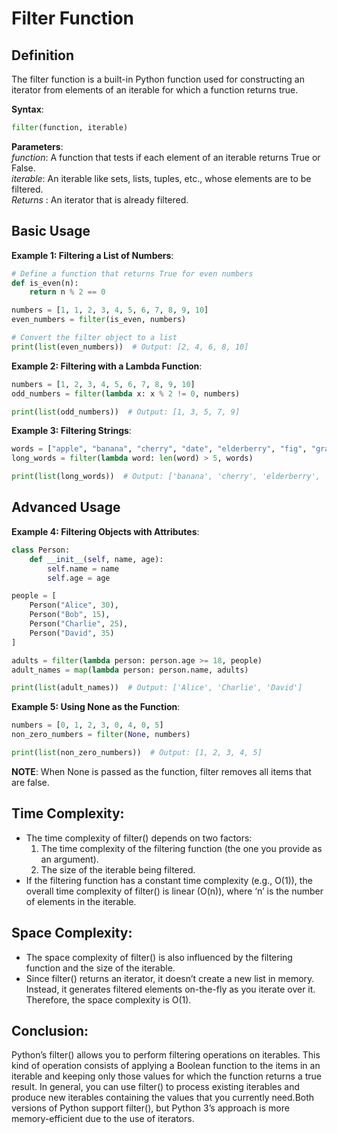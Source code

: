 # Filter Function

## Definition
The filter function is a built-in Python function used for constructing an iterator from elements of an iterable for which a function returns true.

**Syntax**:
 ```python
filter(function, iterable)
```
**Parameters**:<br>
*function*: A function that tests if each element of an iterable returns True or False.<br>
*iterable*: An iterable like sets, lists, tuples, etc., whose elements are to be filtered.<br>
*Returns* : An iterator that is already filtered.

## Basic Usage
**Example 1: Filtering a List of Numbers**:
```python
# Define a function that returns True for even numbers
def is_even(n):
    return n % 2 == 0

numbers = [1, 1, 2, 3, 4, 5, 6, 7, 8, 9, 10]
even_numbers = filter(is_even, numbers)

# Convert the filter object to a list
print(list(even_numbers))  # Output: [2, 4, 6, 8, 10]
```

**Example 2: Filtering with a Lambda Function**:
```python
numbers = [1, 2, 3, 4, 5, 6, 7, 8, 9, 10]
odd_numbers = filter(lambda x: x % 2 != 0, numbers)

print(list(odd_numbers))  # Output: [1, 3, 5, 7, 9]
```

**Example 3: Filtering Strings**:
```python
words = ["apple", "banana", "cherry", "date", "elderberry", "fig", "grape" , "python"]
long_words = filter(lambda word: len(word) > 5, words)

print(list(long_words))  # Output: ['banana', 'cherry', 'elderberry', 'python']
```

## Advanced Usage
**Example 4: Filtering Objects with Attributes**:
```python
class Person:
    def __init__(self, name, age):
        self.name = name
        self.age = age

people = [
    Person("Alice", 30),
    Person("Bob", 15),
    Person("Charlie", 25),
    Person("David", 35)
]

adults = filter(lambda person: person.age >= 18, people)
adult_names = map(lambda person: person.name, adults)

print(list(adult_names))  # Output: ['Alice', 'Charlie', 'David']
```

**Example 5: Using None as the Function**:
```python
numbers = [0, 1, 2, 3, 0, 4, 0, 5]
non_zero_numbers = filter(None, numbers)

print(list(non_zero_numbers))  # Output: [1, 2, 3, 4, 5]
```
**NOTE**: When None is passed as the function, filter removes all items that are false.

## Time Complexity:
- The time complexity of filter() depends on two factors:
    1. The time complexity of the filtering function (the one you provide as an argument).
    2. The size of the iterable being filtered.
- If the filtering function has a constant time complexity (e.g., O(1)), the overall time complexity of filter() is   linear (O(n)), where ‘n’ is the number of elements in the iterable.

## Space Complexity:
- The space complexity of filter() is also influenced by the filtering function and the size of the iterable.
- Since filter() returns an iterator, it doesn’t create a new list in memory. Instead, it generates filtered elements on-the-fly as you iterate over it. Therefore, the space complexity is O(1).

## Conclusion:
Python’s filter() allows you to perform filtering operations on iterables. This kind of operation 
consists of applying a Boolean function to the items in an iterable and keeping only those values 
for which the function returns a true result. In general, you can use filter() to process existing 
iterables and produce new iterables containing the values that you currently need.Both versions of 
Python support filter(), but Python 3’s approach is more memory-efficient due to the use of 
iterators.